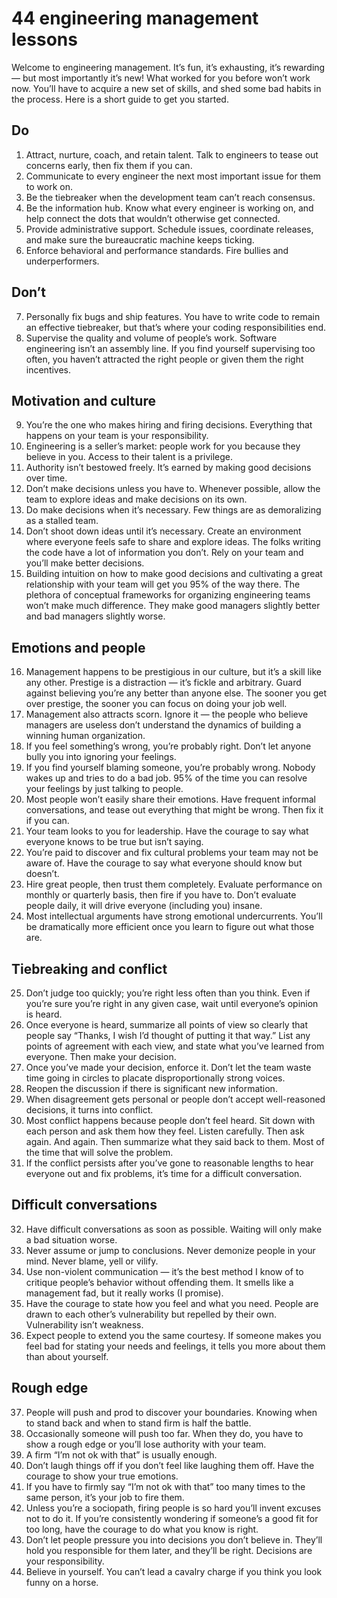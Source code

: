 # 44 engineering management lessons

Welcome to engineering management. It’s fun, it’s exhausting, it’s rewarding — but most importantly it’s new! What worked for you before won’t work now. You’ll have to acquire a new set of skills, and shed some bad habits in the process. Here is a short guide to get you started.

## Do

1. Attract, nurture, coach, and retain talent. Talk to engineers to tease out concerns early, then fix them if you can.
2. Communicate to every engineer the next most important issue for them to work on.
3. Be the tiebreaker when the development team can’t reach consensus.
4. Be the information hub. Know what every engineer is working on, and help connect the dots that wouldn’t otherwise get connected.
5. Provide administrative support. Schedule issues, coordinate releases, and make sure the bureaucratic machine keeps ticking.
6. Enforce behavioral and performance standards. Fire bullies and underperformers.

## Don’t

7. Personally fix bugs and ship features. You have to write code to remain an effective tiebreaker, but that’s where your coding responsibilities end.
8. Supervise the quality and volume of people’s work. Software engineering isn’t an assembly line. If you find yourself supervising too often, you haven’t attracted the right people or given them the right incentives.

## Motivation and culture

9. You’re the one who makes hiring and firing decisions. Everything that happens on your team is your responsibility.
10. Engineering is a seller’s market: people work for you because they believe in you. Access to their talent is a privilege.
11. Authority isn’t bestowed freely. It’s earned by making good decisions over time.
12. Don’t make decisions unless you have to. Whenever possible, allow the team to explore ideas and make decisions on its own.
13. Do make decisions when it’s necessary. Few things are as demoralizing as a stalled team.
14. Don’t shoot down ideas until it’s necessary. Create an environment where everyone feels safe to share and explore ideas. The folks writing the code have a lot of information you don’t. Rely on your team and you’ll make better decisions.
15. Building intuition on how to make good decisions and cultivating a great relationship with your team will get you 95% of the way there. The plethora of conceptual frameworks for organizing engineering teams won’t make much difference. They make good managers slightly better and bad managers slightly worse.

## Emotions and people

16. Management happens to be prestigious in our culture, but it’s a skill like any other. Prestige is a distraction — it’s fickle and arbitrary. Guard against believing you’re any better than anyone else. The sooner you get over prestige, the sooner you can focus on doing your job well.
17. Management also attracts scorn. Ignore it — the people who believe managers are useless don’t understand the dynamics of building a winning human organization.
18. If you feel something’s wrong, you’re probably right. Don’t let anyone bully you into ignoring your feelings.
19. If you find yourself blaming someone, you’re probably wrong. Nobody wakes up and tries to do a bad job. 95% of the time you can resolve your feelings by just talking to people.
20. Most people won’t easily share their emotions. Have frequent informal conversations, and tease out everything that might be wrong. Then fix it if you can.
21. Your team looks to you for leadership. Have the courage to say what everyone knows to be true but isn’t saying.
22. You’re paid to discover and fix cultural problems your team may not be aware of. Have the courage to say what everyone should know but doesn’t.
23. Hire great people, then trust them completely. Evaluate performance on monthly or quarterly basis, then fire if you have to. Don’t evaluate people daily, it will drive everyone (including you) insane.
24. Most intellectual arguments have strong emotional undercurrents. You’ll be dramatically more efficient once you learn to figure out what those are.

## Tiebreaking and conflict

25. Don’t judge too quickly; you’re right less often than you think. Even if you’re sure you’re right in any given case, wait until everyone’s opinion is heard.
26. Once everyone is heard, summarize all points of view so clearly that people say “Thanks, I wish I’d thought of putting it that way.” List any points of agreement with each view, and state what you’ve learned from everyone. Then make your decision.
27. Once you’ve made your decision, enforce it. Don’t let the team waste time going in circles to placate disproportionally strong voices.
28. Reopen the discussion if there is significant new information.
29. When disagreement gets personal or people don’t accept well-reasoned decisions, it turns into conflict.
30. Most conflict happens because people don’t feel heard. Sit down with each person and ask them how they feel. Listen carefully. Then ask again. And again. Then summarize what they said back to them. Most of the time that will solve the problem.
31. If the conflict persists after you’ve gone to reasonable lengths to hear everyone out and fix problems, it’s time for a difficult conversation.

## Difficult conversations

32. Have difficult conversations as soon as possible. Waiting will only make a bad situation worse.
33. Never assume or jump to conclusions. Never demonize people in your mind. Never blame, yell or vilify.
34. Use non-violent communication — it’s the best method I know of to critique people’s behavior without offending them. It smells like a management fad, but it really works (I promise).
35. Have the courage to state how you feel and what you need. People are drawn to each other’s vulnerability but repelled by their own. Vulnerability isn’t weakness.
36. Expect people to extend you the same courtesy. If someone makes you feel bad for stating your needs and feelings, it tells you more about them than about yourself.

## Rough edge

37. People will push and prod to discover your boundaries. Knowing when to stand back and when to stand firm is half the battle.
38. Occasionally someone will push too far. When they do, you have to show a rough edge or you’ll lose authority with your team.
39. A firm “I’m not ok with that” is usually enough.
40. Don’t laugh things off if you don’t feel like laughing them off. Have the courage to show your true emotions.
41. If you have to firmly say “I’m not ok with that” too many times to the same person, it’s your job to fire them.
42. Unless you’re a sociopath, firing people is so hard you’ll invent excuses not to do it. If you’re consistently wondering if someone’s a good fit for too long, have the courage to do what you know is right.
43. Don’t let people pressure you into decisions you don’t believe in. They’ll hold you responsible for them later, and they’ll be right. Decisions are your responsibility.
44. Believe in yourself. You can’t lead a cavalry charge if you think you look funny on a horse.
